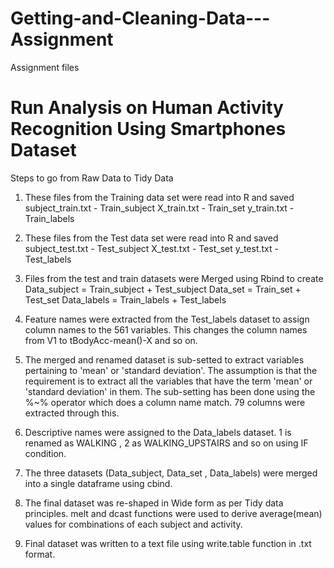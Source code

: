 # Getting-and-Cleaning-Data---Assignment
Assignment files 

Run Analysis on Human Activity Recognition Using Smartphones Dataset
==================================================================
Steps to go from Raw Data to Tidy Data

1. These files from the Training data set were read into R and saved
	subject_train.txt - Train_subject
	X_train.txt - Train_set 
	y_train.txt - Train_labels
	
2. These files from the Test data set were read into R and saved
	subject_test.txt - Test_subject
	X_test.txt - Test_set 
	y_test.txt - Test_labels
	
3. Files from the test and train datasets were Merged using Rbind to create
		Data_subject = Train_subject + Test_subject
		Data_set = Train_set + Test_set
		Data_labels = Train_labels + Test_labels
		
4. Feature names were extracted from the Test_labels dataset to assign column names to the 561 variables.
	This changes the column names from V1 to tBodyAcc-mean()-X and so on.
	
5. The merged and renamed dataset is sub-setted to extract variables pertaining to 'mean' or 'standard deviation'.
	The assumption is that the requirement is to extract all the variables that have the term 'mean' or 'standard deviation' in them.
	The sub-setting has been done using the %~% operator which does a column name match.
	79 columns were extracted through this.
	
6.  Descriptive names were assigned to the Data_labels dataset.
	1 is renamed as WALKING , 2 as WALKING_UPSTAIRS and so on using IF condition.
	
7. The three datasets (Data_subject, Data_set , Data_labels) were merged into a single dataframe using cbind.

8. The final dataset was re-shaped in Wide form as per Tidy data principles.
	melt and dcast functions were used to derive average(mean) values for combinations of each subject and activity.
	
9. Final dataset was written to a text file using write.table function in .txt format.


	
	
